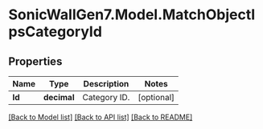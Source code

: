 # SonicWallGen7.Model.MatchObjectIpsCategoryId

## Properties

Name | Type | Description | Notes
------------ | ------------- | ------------- | -------------
**Id** | **decimal** | Category ID. | [optional] 

[[Back to Model list]](../README.md#documentation-for-models) [[Back to API list]](../README.md#documentation-for-api-endpoints) [[Back to README]](../README.md)

